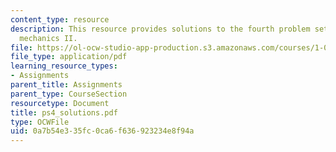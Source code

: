 ```yaml
---
content_type: resource
description: This resource provides solutions to the fourth problem set on engineering
  mechanics II.
file: https://ol-ocw-studio-app-production.s3.amazonaws.com/courses/1-060-engineering-mechanics-ii-spring-2006/0a7b54e335fc0ca6f636923234e8f94a_ps4_solutions.pdf
file_type: application/pdf
learning_resource_types:
- Assignments
parent_title: Assignments
parent_type: CourseSection
resourcetype: Document
title: ps4_solutions.pdf
type: OCWFile
uid: 0a7b54e3-35fc-0ca6-f636-923234e8f94a
---
```

